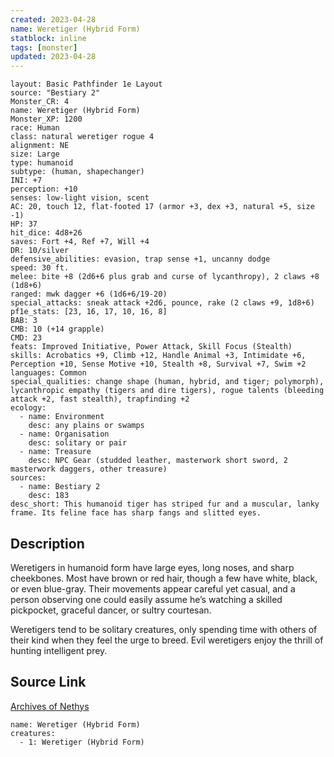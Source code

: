 ```yaml
---
created: 2023-04-28
name: Weretiger (Hybrid Form)
statblock: inline
tags: [monster]
updated: 2023-04-28
---
```

```statblock
layout: Basic Pathfinder 1e Layout
source: "Bestiary 2"
Monster_CR: 4
name: Weretiger (Hybrid Form)
Monster_XP: 1200
race: Human
class: natural weretiger rogue 4
alignment: NE
size: Large
type: humanoid
subtype: (human, shapechanger)
INI: +7
perception: +10
senses: low-light vision, scent
AC: 20, touch 12, flat-footed 17 (armor +3, dex +3, natural +5, size -1)
HP: 37
hit_dice: 4d8+26
saves: Fort +4, Ref +7, Will +4
DR: 10/silver
defensive_abilities: evasion, trap sense +1, uncanny dodge
speed: 30 ft.
melee: bite +8 (2d6+6 plus grab and curse of lycanthropy), 2 claws +8 (1d8+6)
ranged: mwk dagger +6 (1d6+6/19-20)
special_attacks: sneak attack +2d6, pounce, rake (2 claws +9, 1d8+6)
pf1e_stats: [23, 16, 17, 10, 16, 8]
BAB: 3
CMB: 10 (+14 grapple)
CMD: 23
feats: Improved Initiative, Power Attack, Skill Focus (Stealth)
skills: Acrobatics +9, Climb +12, Handle Animal +3, Intimidate +6, Perception +10, Sense Motive +10, Stealth +8, Survival +7, Swim +2
languages: Common
special_qualities: change shape (human, hybrid, and tiger; polymorph), lycanthropic empathy (tigers and dire tigers), rogue talents (bleeding attack +2, fast stealth), trapfinding +2
ecology:
  - name: Environment
    desc: any plains or swamps
  - name: Organisation
    desc: solitary or pair
  - name: Treasure
    desc: NPC Gear (studded leather, masterwork short sword, 2 masterwork daggers, other treasure)
sources:
  - name: Bestiary 2
    desc: 183
desc_short: This humanoid tiger has striped fur and a muscular, lanky frame. Its feline face has sharp fangs and slitted eyes.
```
## Description
Weretigers in humanoid form have large eyes, long noses, and sharp cheekbones. Most have brown or red hair, though a few have white, black, or even blue-gray. Their movements appear careful yet casual, and a person observing one could easily assume he’s watching a skilled pickpocket, graceful dancer, or sultry courtesan.

Weretigers tend to be solitary creatures, only spending time with others of their kind when they feel the urge to breed. Evil weretigers enjoy the thrill of hunting intelligent prey.
## Source Link
[Archives of Nethys](https://aonprd.com/MonsterDisplay.aspx?ItemName=Weretiger%20(Hybrid%20Form))
```encounter-table
name: Weretiger (Hybrid Form)
creatures:
  - 1: Weretiger (Hybrid Form)
```
